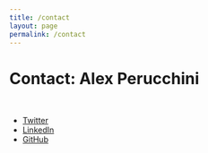 ```yaml
---
title: /contact
layout: page
permalink: /contact
---
```


# Contact: Alex Perucchini
&nbsp;
-  [Twitter](https://twitter.com/GrognardCoder)
-  [LinkedIn](https://www.linkedin.com/in/alex-perucchini-394b471/)
-  [GitHub](https://github.com/AlexPerucchini)
&nbsp; &nbsp;